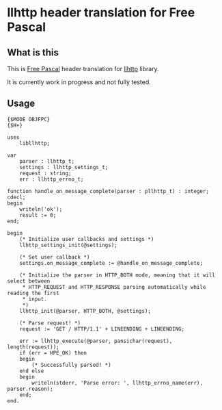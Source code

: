 # llhttp header translation for Free Pascal

## What is this
This is [Free Pascal](https://www.freepascal.org) header translation for [llhttp](https://llhttp.org) library.

It is currently work in progress and not fully tested.

## Usage

```
{$MODE OBJFPC}
{$H+}

uses
    libllhttp;

var
    parser : llhttp_t;
    settings : llhttp_settings_t;
    request : string;
    err : llhttp_errno_t;

function handle_on_message_complete(parser : pllhttp_t) : integer; cdecl;
begin
    writeln('ok');
    result := 0;
end;

begin
    (* Initialize user callbacks and settings *)
    llhttp_settings_init(@settings);

    (* Set user callback *)
    settings.on_message_complete := @handle_on_message_complete;

    (* Initialize the parser in HTTP_BOTH mode, meaning that it will select between
     * HTTP_REQUEST and HTTP_RESPONSE parsing automatically while reading the first
     * input.
     *)
    llhttp_init(@parser, HTTP_BOTH, @settings);

    (* Parse request! *)
    request := 'GET / HTTP/1.1' + LINEENDING + LINEENDING;

    err := llhttp_execute(@parser, pansichar(request), length(request));
    if (err = HPE_OK) then
    begin
        (* Successfully parsed! *)
    end else
    begin
        writeln(stderr, 'Parse error: ', llhttp_errno_name(err), parser.reason);
    end;
end.
```